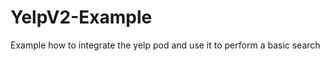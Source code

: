 YelpV2-Example
==============

Example how to integrate the yelp pod and use it to perform a basic search
